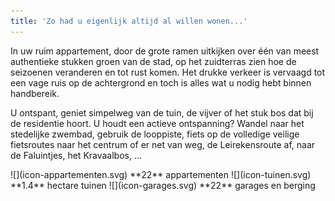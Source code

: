```yaml
---
title: 'Zo had u eigenlijk altijd al willen wonen...'
---
```


In uw ruim appartement, door de grote ramen uitkijken over één van meest authentieke stukken groen van de stad, op het zuidterras zien hoe de seizoenen veranderen en tot rust komen. Het drukke verkeer is vervaagd tot een vage ruis op de achtergrond en toch is alles wat u nodig hebt binnen handbereik.

U ontspant, geniet simpelweg van de tuin, de vijver of het stuk bos dat bij de residentie hoort. U houdt een actieve ontspanning? Wandel naar het stedelijke zwembad, gebruik de looppiste, fiets op de volledige veilige fietsroutes naar het centrum of er net van weg, de Leirekensroute af, naar de Faluintjes, het Kravaalbos, ...

<span class="row row--numbers">
  <span class="col">
    ![](icon-appartementen.svg)
    **22** appartementen
  </span>
  <span class="col">
    ![](icon-tuinen.svg)
    **1.4** hectare tuinen
  </span>
  <span class="col">
    ![](icon-garages.svg)
    **22** garages en berging
  </span>
</span>
